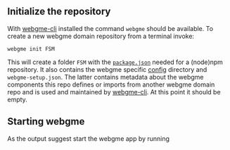 ## Initialize the repository
With [webgme-cli](https://github.com/webgme/webgme-cli) installed the command `webgme` should be available.
To create a new webgme domain repository from a terminal invoke:
 ```
 webgme init FSM
 ```
This will create a folder `FSM` with the [`package.json`](https://docs.npmjs.com/files/package.json) 
needed for a (node)npm repository. It also contains the webgme specific [config](https://github.com/webgme/webgme/tree/master/config) directory
and `webgme-setup.json`. The latter contains metadata about the webgme components this repo
defines or imports from another webgme domain repo and is used and maintained by [webgme-cli](https://github.com/webgme/webgme-cli). At this point it should be empty.

## Starting webgme
As the output suggest start the webgme app by running
